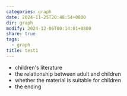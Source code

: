 ```yaml
---
categories: graph
date: 2024-11-25T20:48:54+0800
dir: graph
modify: 2024-12-06T00:14:01+0800
share: true
tags:
  - graph
title: test1
---
```


- children's literature
- the relationship between adult and children
- whether the material is suitable for children
- the ending